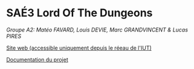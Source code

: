# SAÉ3 Lord Of The Dungeons

*Groupe A2: Matéo FAVARD, Louis DEVIE, Marc GRANDVINCENT & Lucas PIRES*

[Site web (accessible uniquement depuis le réeau de l'IUT)](https://info-dij-sae001.iut21.u-bourgogne.fr)

[Documentation du projet](wiki/Accueil)
